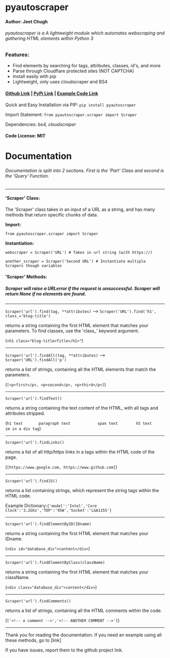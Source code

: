 # pyautoscraper  
#### Author: Jeet Chugh  

###### pyautoscraper is a A lightweight module which automates webscraping and gathering HTML elements within Python 3

### Features:
  - Find elements by searching for tags, attributes, classes, id's, and more
  - Parse through Cloudflare protected sites (NOT CAPTCHA)
  - Install easily with pip
  - Lightweight, only uses cloudscraper and BS4
#### [Github Link](https://github.com/Jeet-Chugh/pyautoscraper) | [PyPi Link](https://pypi.org/project/pyautoscraper/) | [Example Code Link](https://raw.githubusercontent.com/Jeet-Chugh/pyautoscraper/master/example.py)  

  Quick and Easy Installation via PIP: `pip install pyautoscraper`  

Import Statement:  ``from pyautoscraper.scraper import Scraper``  

Dependencies: *bs4, cloudscraper*  

#### Code License: MIT  

# Documentation  

###### Documentation is split into 2 sections. First is the 'Part' Class and second is the 'Query' Function.  

---  

#### 'Scraper' Class:  

The 'Scraper' class takes in an input of a URL as a string, and has many methods that return specific chunks of data.  

**Import:**  

``from pyautoscraper.scraper import Scraper``  

**Instantiation:**  

``webscraper = Scraper('URL') # Takes in url string (with https://)``  

``another_scraper = Scraper('Second URL') # Instantiate multiple Scrapers though variables``  

#### **'Scraper' Methods:**  

##### Scraper will raise a URLerror if the request is unsuccessful. Scraper will return None if no elements are found.

---  

``Scraper('url').find(tag, **attributes)``  --> ``Scraper('URL').find('h1', class_='blog-title')``

returns a string containing the first HTML element that matches your parameters. To find classes, use the 'class_' keyword argument.

 (``<h1 class="blog-title>Title</h1>"``)  

---  

``Scraper('url').findAll(tag, **attributes)`` --> ``Scraper('URL').findAll('p')``

returns a list of strings, containing all the HTML elements that match the parameters.

(``[<p>first</p>, <p>second</p>, <p>third</p>]``)  

---  

`Scraper('url').findText()`  

returns a string containing the text content of the HTML, with all tags and attributes stripped.

(``h1 text       paragraph text            span text        h5 text        im in a div tag``)  

---  

`Scraper('url').findLinks()`  

returns a list of all http/https links in a tags within the HTML code of the page.

(``[https://www.google.com, https://www.github.com]``)  

---  

`Scraper('url').findJS()`  

returns a list containing strings, which represent the string tags within the HTML code.

Example Dictionary:`{'model':'Intel','Core Clock':'3.2Ghz','TDP':'95W','Socket':'LGA1155'}`  

---  

`Scraper('url').findElementByID(IDname)`  

returns a string containing the first HTML element that matches your IDname.

(``<div id="database_div">content</div>``)  

---  

`Scraper('url').findElementByClass(className)`  

returns a string containing the first HTML element that matches your className.

(``<div class="database_div">content</div>``)  

---  

`Scraper('url').findComments()`  

returns a list of strings, containing all the HTML comments within the code.

(``['<!-- a comment -->','<!-- ANOTHER COMMENT -->']``)  

---  


Thank you for reading the documentation. If you need an example using all these methods, go to [link]  


If you have issues, report them to the github project link.
